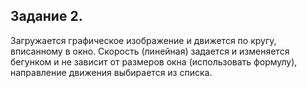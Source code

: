 <H2>Задание 2.</H2>
Загружается графическое изображение и движется по кругу,
вписанному в окно. Скорость (линейная) задается и изменяется
бегунком и не зависит от размеров окна (использовать формулу),
направление движения выбирается из списка.